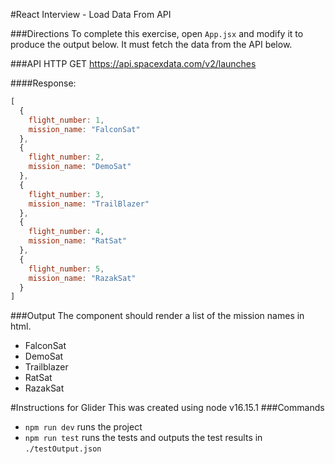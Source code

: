 #React Interview - Load Data From API

###Directions
To complete this exercise, open `App.jsx` and modify it to produce the output below. It
must fetch the data from the API below.

###API
HTTP GET https://api.spacexdata.com/v2/launches

####Response:
```js
[
  {
    flight_number: 1,
    mission_name: "FalconSat"
  },
  {
    flight_number: 2,
    mission_name: "DemoSat"
  },
  {
    flight_number: 3,
    mission_name: "TrailBlazer"
  },
  {
    flight_number: 4,
    mission_name: "RatSat"
  },
  {
    flight_number: 5,
    mission_name: "RazakSat"
  }
]
```

###Output
The component should render a list of the mission names in html.
- FalconSat
- DemoSat
- Trailblazer
- RatSat
- RazakSat



#Instructions for Glider
This was created using node v16.15.1
###Commands
- `npm run dev` runs the project
- `npm run test` runs the tests and outputs the test results in `./testOutput.json` 
